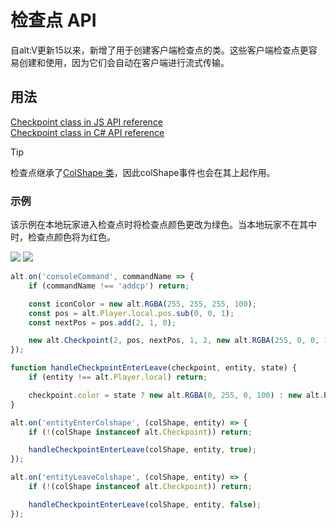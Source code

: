 # 检查点 API

自alt:V更新15以来，新增了用于创建客户端检查点的类。这些客户端检查点更容易创建和使用，因为它们会自动在客户端进行流式传输。

## 用法

[Checkpoint class in JS API reference](https://docs.altv.mp/js/api/alt-client.Checkpoint.html)<br>
[Checkpoint class in C# API reference](https://docs.altv.mp/cs/api/AltV.Net.Client.Elements.Entities.Checkpoint.html)<br>

> [!TIP]
> 检查点继承了[ColShape 类](https://docs.altv.mp/js/api/alt-client.Colshape.html)，因此colShape事件也会在其上起作用。
### 示例

该示例在本地玩家进入检查点时将检查点颜色更改为绿色。当本地玩家不在其中时，检查点颜色将为红色。

<img src="https://i.imgur.com/Fb8c07U.png">
<img src="https://i.imgur.com/QQlM132.png">

```js
alt.on('consoleCommand', commandName => {
    if (commandName !== 'addcp') return;

    const iconColor = new alt.RGBA(255, 255, 255, 100);
    const pos = alt.Player.local.pos.sub(0, 0, 1);
    const nextPos = pos.add(2, 1, 0);

    new alt.Checkpoint(2, pos, nextPos, 1, 2, new alt.RGBA(255, 0, 0, 100), iconColor, 100);
});

function handleCheckpointEnterLeave(checkpoint, entity, state) {
    if (entity !== alt.Player.local) return;

    checkpoint.color = state ? new alt.RGBA(0, 255, 0, 100) : new alt.RGBA(255, 0, 0, 100);
}

alt.on('entityEnterColshape', (colShape, entity) => {
    if (!(colShape instanceof alt.Checkpoint)) return;

    handleCheckpointEnterLeave(colShape, entity, true);
});

alt.on('entityLeaveColshape', (colShape, entity) => {
    if (!(colShape instanceof alt.Checkpoint)) return;

    handleCheckpointEnterLeave(colShape, entity, false);
});
```